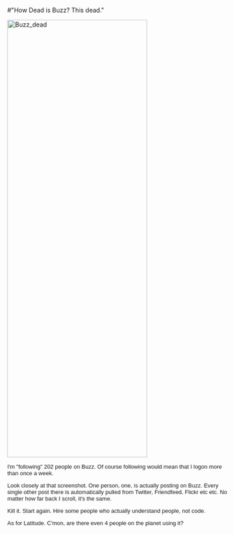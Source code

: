 #"How Dead is Buzz? This dead."


 <div class='p_embed p_image_embed'>
<img alt="Buzz_dead" height="1000" src="http://getfile5.posterous.com/getfile/files.posterous.com/conoroneill/WluD7zXoc3MiRxUocWDZND7OtAi4BGaDPBt9V0pKk3I8aL4HL0Woz69ekzBy/Buzz_Dead.png.scaled.1000.jpg" width="320" />
</div>
<p><div style="font-family: arial, sans-serif; font-size: 13px; border-collapse: collapse;"><div>I&#39;m &quot;following&quot; 202 people on Buzz. Of course following would mean that I logon more than once a week.</div> <p /><div>Look closely at that screenshot. One person, one, is actually posting on Buzz. Every single other post there is automatically pulled from Twitter, Friendfeed, Flickr etc etc. No matter how far back I scroll, it&#39;s the same.</div> <p /><div>Kill it. Start again. Hire some people who actually understand people, not code.</div><p /><div>As for Latitude. C&#39;mon, are there even 4 people on the planet using it?</div><p /> </div></p>
 